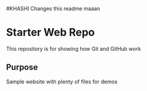 #KHASHI Changes this readme maaan
# Starter Web Repo

This repository is for showing how Git and GitHub work

## Purpose

Sample website with plenty of files for demos